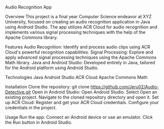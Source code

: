 Audio Recognition App

Overview
This project is a final year Computer Science endeavor at XYZ University, focused on creating an audio recognition application in Java using Android Studio. The app utilizes ACR Cloud for audio recognition and implements various signal processing techniques with the help of the Apache Commons library.

Features
Audio Recognition: Identify and process audio clips using ACR Cloud's powerful recognition capabilities.
Signal Processing: Explore and apply advanced signal processing techniques using the Apache Commons Math library.
Java and Android Studio: Developed entirely in Java, tailored for the Android platform using Android Studio.

Technologies
Java
Android Studio
ACR Cloud
Apache Commons Math

Installation
Clone the repository:
git clone https://github.com/Jeru02/Audio-Detective.git
Open in Android Studio:
Open Android Studio.
Select Open an existing project.
Navigate to the cloned repository directory and open it.
Set up ACR Cloud:
Register and get your ACR Cloud credentials.
Configure your credentials in the project.

Usage
Run the app:
Connect an Android device or use an emulator.
Click the Run button in Android Studio.
